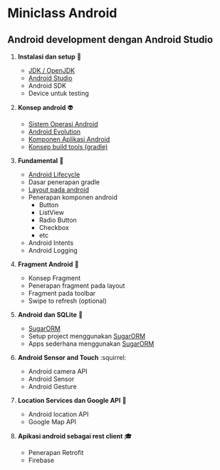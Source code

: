# Miniclass Android

## Android development dengan Android Studio

1. **Instalasi dan setup** :space_invader:
    - [JDK / OpenJDK](materi/topik1/jdk.md)
    - [Android Studio](materi/topik1/android.md)
    - Android SDK
    - Device untuk testing

2. **Konsep android** :alien:
    - [Sistem Operasi Android](materi/topik2/android.md)
    - [Android Evolution](materi/topik2/version.md)
    - [Komponen Aplikasi Android](materi/topik2/komponen.md)
    - [Konsep build tools (gradle) ](materi/topik2/gradle.md)

3. **Fundamental** :iphone:
    - [Android Lifecycle](materi/topik2/lifecycle.md)
    - Dasar penerapan gradle
    - [Layout pada android](materi/topik2/layout.md)
    - Penerapan komponen android
        - Button
        - ListView
        - Radio Button
        - Checkbox
        - etc
    - Android Intents  
    - Android Logging  


4. **Fragment Android** :calling:
    - Konsep Fragment
    - Penerapan fragment pada layout
    - Fragment pada toolbar
    - Swipe to refresh (optional)

5. **Android dan SQLite** :balloon:
    - [SugarORM](http://satyan.github.io/sugar/)
    - Setup project menggunakan [SugarORM](http://satyan.github.io/sugar/)
    - Apps sederhana menggunakan [SugarORM](http://satyan.github.io/sugar/)

6. **Android Sensor and Touch** :squirrel:
    - Android camera API
    - Android Sensor
    - Android Gesture

7. **Location Services dan Google API** :ghost:
    - Android location API
    - Google Map API

8. **Apikasi android sebagai rest client** :mortar_board:
    - Penerapan Retrofit
    - Firebase